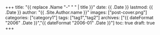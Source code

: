 +++
title: "{{ replace .Name "-" " " | title }}"
date: {{ .Date }}
lastmod: {{ .Date }}
author: "{{ .Site.Author.name }}"
images: ["post-cover.png"]
categories: ["category1"]
tags: ["tag1","tag2"]
archives: ["{{ dateFormat "2006" .Date }}","{{ dateFormat "2006-01" .Date }}"]
toc: true
draft: true
+++


